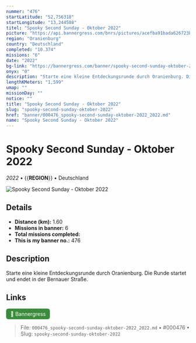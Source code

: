```yaml
---
nummer: "476"
startLatitude: "52,756318"
startLongitude: "13,244588"
titel: "Spooky Second Sunday - Oktober 2022"
picture: "https://api.bannergress.com/bnrs/pictures/acefba91bada626723bc788acb785537"
region: "Oranienburg"
country: "Deutschland"
completed: "10.374"
missions: "6"
date: "2022"
bg-link: "https://bannergress.com/banner/spooky-second-sunday-oktober-2022-b212"
onyx: "0"
description: "Starte eine kleine Entdeckungsrunde durch Oranienburg. Die Runde startet und endet in der Bernauer Straße."
lengthKMeters: "1,599"
umap: ""
missionDay: ""
notice: ""
title: "Spooky Second Sunday - Oktober 2022"
slug: "spooky-second-sunday-oktober-2022"
href: "banner/000476_spooky-second-sunday-oktober-2022_2022.md"
name: "Spooky Second Sunday - Oktober 2022"
---
```

# Spooky Second Sunday - Oktober 2022

*2022* • {{__REGION__}} • Deutschland

![Spooky Second Sunday - Oktober 2022](https://api.bannergress.com/bnrs/pictures/acefba91bada626723bc788acb785537)



## Details
- **Distance (km):** 1.60
- **Missions in banner:** 6
- **Total missions completed:** 
- **This is my banner no.:** 476



## Description
Starte eine kleine Entdeckungsrunde durch Oranienburg. Die Runde startet und endet in der Bernauer Straße.



## Links
<a href="https://bannergress.com/banner/spooky-second-sunday-oktober-2022-b212" target="_blank" style="display:inline-block;margin-right:8px;padding:6px 12px;background:#3c8b3c;color:#fff;text-decoration:none;border-radius:6px;">🔗 Bannergress</a>



> File: `000476_spooky-second-sunday-oktober-2022_2022.md` • #000476 • Slug: `spooky-second-sunday-oktober-2022`
